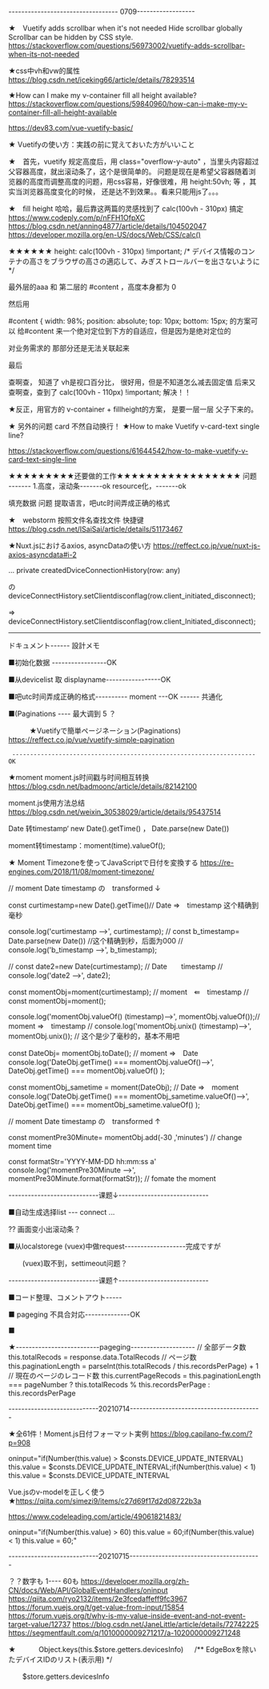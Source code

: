 ---------------------------------- 0709------------------

★　Vuetify adds scrollbar when it's not needed
Hide scrollbar globally
Scrollbar can be hidden by CSS style.
https://stackoverflow.com/questions/56973002/vuetify-adds-scrollbar-when-its-not-needed





★css中vh和vw的属性
https://blog.csdn.net/iceking66/article/details/78293514

★How can I make my v-container fill all height available?
https://stackoverflow.com/questions/59840960/how-can-i-make-my-v-container-fill-all-height-available
 <v-container fluid style="height: 100vh;" >

https://dev83.com/vue-vuetify-basic/

★
Vuetifyの使い方：実践の前に覚えておいた方がいいこと


★　首先，vuetify 规定高度后，用 class="overflow-y-auto" ，当里头内容超过父容器高度，就出滚动条了，这个是很简单的。
问题是现在是希望父容器随着浏览器的高度而调整高度的问题，用css容易，好像很难，用   height:50vh; 等 ，其实当浏览器高度变化的时候，
还是达不到效果。。看来只能用js了。。。


★　fill height 
哈哈，最后靠这两篇的灵感找到了 calc(100vh - 310px)  搞定 
https://www.codeply.com/p/nFFH1OfpXC
https://blog.csdn.net/anning4877/article/details/104502047
https://developer.mozilla.org/en-US/docs/Web/CSS/calc()


★★★★★★
 height: calc(100vh - 310px) !important; /* デバイス情報のコンテナの高さをブラウザの高さの適応して、みぎストロールバーを出さないように */



最外层的aaa 和 第二层的 
#content ，高度本身都为 0


然后用

#content {
  width: 98%;
  position: absolute;
  top: 10px;
  bottom: 15px;
的方案可以 给#content 来一个绝对定位到下方的自适应，但是因为是绝对定位的

对业务需求的 那部分还是无法关联起来

最后

查啊查， 知道了 vh是视口百分比， 很好用，但是不知道怎么减去固定值
后来又查啊查，查到了  calc(100vh - 110px) !important; 解决！！

★反正，用官方的 v-container + fillheight的方案， 是要一层一层 父子下来的。

★ 另外的问题  card 不然自动换行！
★How to make Vuetify v-card-text single line?

https://stackoverflow.com/questions/61644542/how-to-make-vuetify-v-card-text-single-line


★★★★★★★★★还要做的工作★★★★★★★★★★★★★★★★★
  问题  -------   1.高度，滚动条-------ok
resource化，-------ok


填充数据
    问题 提取语言，吧utc时间弄成正确的格式


★　webstorm 按照文件名查找文件 快捷键
https://blog.csdn.net/ISaiSai/article/details/51173467




★Nuxt.jsにおけるaxios, asyncDataの使い方
https://reffect.co.jp/vue/nuxt-js-axios-asyncdata#i-2




...
 private createdDviceConnectionHistory(row: any)

の　 deviceConnectHistory.setClientdisconflag(row.client_initiated_disconnect);

⇒　deviceConnectHistory.setClientdisconflag(row.client_Initiated_disconnect);



---------------------------------------------------------------

ドキュメント------ 設計メモ


■初始化数据 -----------------OK


 ■从devicelist 取 displayname-----------------OK


 ■吧utc时间弄成正确的格式---------- moment ---OK ------  共通化



 ■(Paginations  ----  最大调到 5 ？

　　　★Vuetifyで簡単ページネーション(Paginations)
　　　　https://reffect.co.jp/vue/vuetify-simple-pagination

     --------------------------------------------------------------------OK

★moment  moment.js时间戳与时间相互转换
 https://blog.csdn.net/badmoonc/article/details/82142100

moment.js使用方法总结
https://blog.csdn.net/weixin_30538029/article/details/95437514


Date 转timestamp‘ new Date().getTime() ，  Date.parse(new Date())

moment转timestamp：moment(time).valueOf(); 




★
Moment Timezoneを使ってJavaScriptで日付を変換する
https://re-engines.com/2018/11/08/moment-timezone/



 // moment  Date timestamp の　transformed ↓

  const curtimestamp=new Date().getTime()//  Date ⇒　timestamp  这个精确到毫秒

  console.log('curtimestamp -->', curtimestamp);
  // const b_timestamp= Date.parse(new Date()) //这个精确到秒，后面为000
  // console.log('b_timestamp -->', b_timestamp);

  // const date2=new Date(curtimestamp); //  Date　　timestamp
  // console.log('date2 -->', date2);

  const momentObj=moment(curtimestamp); //  moment　⇚　timestamp
  // const momentObj=moment();

  console.log('momentObj.valueOf() (timestamp)-->', momentObj.valueOf());// moment ⇒　timestamp
  // console.log('momentObj.unix() (timestamp)-->', momentObj.unix()); // 这个是少了毫秒的，基本不用吧


  const DateObj= momentObj.toDate(); // moment ⇒　Date
  console.log('DateObj.getTime() === momentObj.valueOf()-->', DateObj.getTime() === momentObj.valueOf() );

  const momentObj_sametime = moment(DateObj); // Date  ⇒　moment
  console.log('DateObj.getTime() === momentObj_sametime.valueOf()-->', DateObj.getTime() === momentObj_sametime.valueOf() );

  // moment  Date timestamp の　transformed ↑


  const momentPre30Minute= momentObj.add(-30 ,'minutes') // change moment time

  const formatStr='YYYY-MM-DD hh:mm:ss a'
  console.log('momentPre30Minute -->',  momentPre30Minute.format(formatStr)); // fomate the moment




----------------------------课题↓----------------------------

 ■自动生成选择list --- connect ...


 ?? 画面变小出滚动条？

 ■从localstorege (vuex)中做request-------------------完成ですが 

　　(vuex)取不到，settimeout问题？


----------------------------课题↑----------------------------

 ■コード整理、コメントアウト-----


 ■ pageging 不具合対応--------------OK

 ■




★--------------------------pageging--------------------
 // 全部データ数
        this.totalRecods = response.data.TotalRecods
        // ページ数
        this.paginationLength = parseInt(this.totalRecods / this.recordsPerPage) + 1
        // 現在のページのレコード数
        this.currentPageRecods =
          this.paginationLength === pageNumber ? this.totalRecods % this.recordsPerPage : this.recordsPerPage








----------------------------20210714-----------------------------------------

★全61件！Moment.js日付フォーマット実例
https://blog.capilano-fw.com/?p=908



oninput="if(Number(this.value) > $consts.DEVICE_UPDATE_INTERVAL) this.value = $consts.DEVICE_UPDATE_INTERVAL;if(Number(this.value) < 1) this.value = $consts.DEVICE_UPDATE_INTERVAL

Vue.jsのv-modelを正しく使う
★https://qiita.com/simezi9/items/c27d69f17d2d08722b3a


https://www.codeleading.com/article/49061821483/




oninput="if(Number(this.value) > 60) this.value = 60;if(Number(this.value) < 1) this.value = 60;"





----------------------------20210715-----------------------------------------




？？数字も 1---- 60も
			https://developer.mozilla.org/zh-CN/docs/Web/API/GlobalEventHandlers/oninput
			https://qiita.com/ryo2132/items/2e3fcedaffeff9fc3967
			https://forum.vuejs.org/t/get-value-from-input/15854
			https://forum.vuejs.org/t/why-is-my-value-inside-event-and-not-event-target-value/12737
			https://blog.csdn.net/JaneLittle/article/details/72742225
			https://segmentfault.com/q/1010000009271217/a-1020000009271248




★　
　　Object.keys(this.$store.getters.devicesInfo)
　  /** EdgeBoxを除いたデバイスIDのリスト(表示用) */

　　$store.getters.devicesInfo